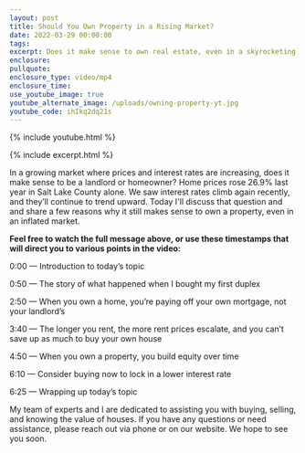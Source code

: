 ```yaml
---
layout: post
title: Should You Own Property in a Rising Market?
date: 2022-03-29 00:00:00
tags:
excerpt: Does it make sense to own real estate, even in a skyrocketing market?
enclosure:
pullquote:
enclosure_type: video/mp4
enclosure_time:
use_youtube_image: true
youtube_alternate_image: /uploads/owning-property-yt.jpg
youtube_code: ihIkq2dq21s
---
```

{% include youtube.html %}

{% include excerpt.html %}

In a growing market where prices and interest rates are increasing, does it make sense to be a landlord or homeowner? Home prices rose 26.9% last year in Salt Lake County alone. We saw interest rates climb again recently, and they’ll continue to trend upward. Today I'll discuss that question and and share a few reasons why it still makes sense to own a property, even in an inflated market.

**Feel free to watch the full message above, or use these timestamps that will direct you to various points in the video:**

0:00 — Introduction to today’s topic

0:50 — The story of what happened when I bought my first duplex

2:50 — When you own a home, you’re paying off your own mortgage, not your landlord’s

3:40 — The longer you rent, the more rent prices escalate, and you can’t save up as much to buy your own house

4:50 — When you own a property, you build equity over time

6:10 — Consider buying now to lock in a lower interest rate

6:25 — Wrapping up today’s topic

My team of experts and I are dedicated to assisting you with buying, selling, and knowing the value of houses. If you have any questions or need assistance, please reach out via phone or on our website. We hope to see you soon.
